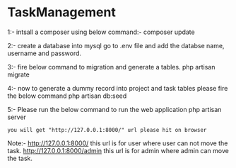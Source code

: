 # TaskManagement

1:- intsall a composer using below command:-
   composer update

2:- create a database into mysql
    go to .env file and add the databse name, username and password.

3:- fire below command to migration and generate a tables.
    php artisan migrate

4:- now to generate a dummy record into project and task tables please fire the below command
    php artisan db:seed    

5:- Please run the below command to run the web application
    php artisan server

    you will get "http://127.0.0.1:8000/" url please hit on browser


Note:-
    http://127.0.0.1:8000/ this url is for user where user can not move the task.
    http://127.0.0.1:8000/admin this url is for admin where admin can move the task.